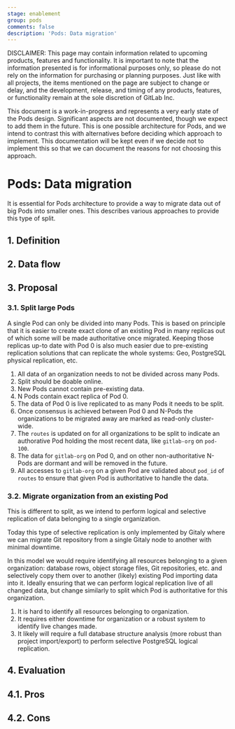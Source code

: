 ```yaml
---
stage: enablement
group: pods
comments: false
description: 'Pods: Data migration'
---
```


DISCLAIMER:
This page may contain information related to upcoming products, features and
functionality. It is important to note that the information presented is for
informational purposes only, so please do not rely on the information for
purchasing or planning purposes. Just like with all projects, the items
mentioned on the page are subject to change or delay, and the development,
release, and timing of any products, features, or functionality remain at the
sole discretion of GitLab Inc.

This document is a work-in-progress and represents a very early state of the
Pods design. Significant aspects are not documented, though we expect to add
them in the future. This is one possible architecture for Pods, and we intend to
contrast this with alternatives before deciding which approach to implement.
This documentation will be kept even if we decide not to implement this so that
we can document the reasons for not choosing this approach.

# Pods: Data migration

It is essential for Pods architecture to provide a way to migrate data out of big Pods
into smaller ones. This describes various approaches to provide this type of split.

## 1. Definition

## 2. Data flow

## 3. Proposal

### 3.1. Split large Pods

A single Pod can only be divided into many Pods. This is based on principle
that it is easier to create exact clone of an existing Pod in many replicas
out of which some will be made authoritative once migrated. Keeping those
replicas up-to date with Pod 0 is also much easier due to pre-existing
replication solutions that can replicate the whole systems: Geo, PostgreSQL
physical replication, etc.

1. All data of an organization needs to not be divided across many Pods.
1. Split should be doable online.
1. New Pods cannot contain pre-existing data.
1. N Pods contain exact replica of Pod 0.
1. The data of Pod 0 is live replicated to as many Pods it needs to be split.
1. Once consensus is achieved between Pod 0 and N-Pods the organizations to be migrated away
   are marked as read-only cluster-wide.
1. The `routes` is updated on for all organizations to be split to indicate an authorative
   Pod holding the most recent data, like `gitlab-org` on `pod-100`.
1. The data for `gitlab-org` on Pod 0, and on other non-authoritative N-Pods are dormant
   and will be removed in the future.
1. All accesses to `gitlab-org` on a given Pod are validated about `pod_id` of `routes`
   to ensure that given Pod is authoritative to handle the data.

### 3.2. Migrate organization from an existing Pod

This is different to split, as we intend to perform logical and selective replication
of data belonging to a single organization.

Today this type of selective replication is only implemented by Gitaly where we can migrate
Git repository from a single Gitaly node to another with minimal downtime.

In this model we would require identifying all resources belonging to a given organization:
database rows, object storage files, Git repositories, etc. and selectively copy them over
to another (likely) existing Pod importing data into it. Ideally ensuring that we can
perform logical replication live of all changed data, but change similarly to split
which Pod is authoritative for this organization.

1. It is hard to identify all resources belonging to organization.
1. It requires either downtime for organization or a robust system to identify
   live changes made.
1. It likely will require a full database structure analysis (more robust than project import/export)
   to perform selective PostgreSQL logical replication.

## 4. Evaluation

## 4.1. Pros

## 4.2. Cons
